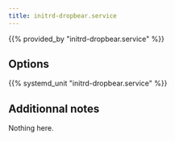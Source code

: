 ```yaml
---
title: initrd-dropbear.service
---
```


{{% provided_by "initrd-dropbear.service" %}}

## Options

{{% systemd_unit "initrd-dropbear.service" %}}

## Additionnal notes

Nothing here.